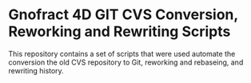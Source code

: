 Gnofract 4D GIT CVS Conversion, Reworking and Rewriting Scripts
===============================================================

This repository contains a set of scripts that were used automate the conversion the old CVS repository to Git, reworking and rebaseing, and rewriting history.
